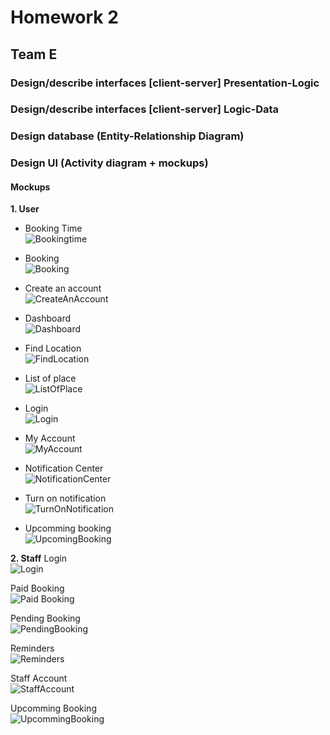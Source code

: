 # Homework 2 #  
## Team E ##  
### Design/describe interfaces [client-server] Presentation-Logic ###  
### Design/describe interfaces [client-server] Logic-Data ###  
### Design database (Entity-Relationship Diagram) ###  
### Design UI (Activity diagram + mockups) ###  
#### Mockups ####  
**1. User**  
* Booking Time  
![Bookingtime](https://github.com/manuelclavel/teamepe2020/blob/master/Images/Diagrams/Mock-ups/User/Booking%20time.png)  


* Booking  
![Booking](https://github.com/manuelclavel/teamepe2020/blob/master/Images/Diagrams/Mock-ups/User/Booking.png)  


* Create an account  
![CreateAnAccount](https://github.com/manuelclavel/teamepe2020/blob/master/Images/Diagrams/Mock-ups/User/Create%20an%20account.png)  


* Dashboard  
![Dashboard](https://github.com/manuelclavel/teamepe2020/blob/master/Images/Diagrams/Mock-ups/User/Dashboard.png)  


* Find Location  
![FindLocation](https://github.com/manuelclavel/teamepe2020/blob/master/Images/Diagrams/Mock-ups/User/Find%20location.png) 


* List of place  
![ListOfPlace](https://github.com/manuelclavel/teamepe2020/blob/master/Images/Diagrams/Mock-ups/User/List%20of%20place.png)  


* Login  
![Login](https://github.com/manuelclavel/teamepe2020/blob/master/Images/Diagrams/Mock-ups/User/Log-in.png)  


* My Account  
![MyAccount](https://github.com/manuelclavel/teamepe2020/blob/master/Images/Diagrams/Mock-ups/User/My%20account.png)  


* Notification Center  
![NotificationCenter](https://github.com/manuelclavel/teamepe2020/blob/master/Images/Diagrams/Mock-ups/User/Notification%20center.png)  


* Turn on notification  
![TurnOnNotification](https://github.com/manuelclavel/teamepe2020/blob/master/Images/Diagrams/Mock-ups/User/Turn%20on%20notification.png)  


* Upcomming booking  
![UpcomingBooking](https://github.com/manuelclavel/teamepe2020/blob/master/Images/Diagrams/Mock-ups/User/Upcoming%20booking_2.png) 


**2. Staff**
Login  
![Login](https://github.com/manuelclavel/teamepe2020/blob/master/Images/Diagrams/Mock-ups/Staff/Login%20-%20Staff.png)  


Paid Booking  
![Paid Booking](https://github.com/manuelclavel/teamepe2020/blob/master/Images/Diagrams/Mock-ups/Staff/Paid%20bookings.png)  


Pending Booking  
![PendingBooking](https://github.com/manuelclavel/teamepe2020/blob/master/Images/Diagrams/Mock-ups/Staff/Pending%20bookings.png)  


Reminders  
![Reminders](https://github.com/manuelclavel/teamepe2020/blob/master/Images/Diagrams/Mock-ups/Staff/Reminders.png)  


Staff Account  
![StaffAccount](https://github.com/manuelclavel/teamepe2020/blob/master/Images/Diagrams/Mock-ups/Staff/Staff%20Account.png)  


Upcomming Booking  
![UpcommingBooking](https://github.com/manuelclavel/teamepe2020/blob/master/Images/Diagrams/Mock-ups/Staff/Upcoming%20booking.png)  
